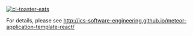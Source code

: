 [![ci-toaster-eats](https://github.com/Toaster-Eats/toaster-eats/actions/workflows/ci.yml/badge.svg)](https://github.com/Toaster-Eats/toaster-eats/actions/workflows/ci.yml)

For details, please see http://ics-software-engineering.github.io/meteor-application-template-react/
